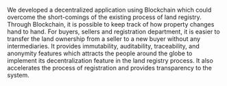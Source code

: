 
We developed a decentralized application using Blockchain which could overcome the short-comings of the existing process of land registry. Through Blockchain, it is possible to keep track of how property changes hand to hand. For buyers, sellers and registration department, it is easier to transfer the land ownership from a seller to a new buyer without any intermediaries.  It provides immutability, auditability, traceability, and anonymity features which attracts the people around the globe to implement its decentralization feature in the land registry process.  It also accelerates the process of registration and provides transparency to the system.

